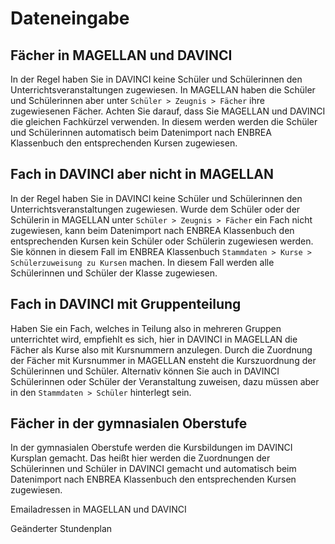 # Dateneingabe

## Fächer in MAGELLAN und DAVINCI

In der Regel haben Sie in DAVINCI keine Schüler und Schülerinnen den Unterrichtsveranstaltungen zugewiesen. In MAGELLAN haben die Schüler und Schülerinnen aber unter `Schüler > Zeugnis > Fächer` ihre zugewiesenen Fächer. Achten Sie darauf, dass Sie MAGELLAN und DAVINCI die gleichen Fachkürzel verwenden. In diesem werden werden die Schüler und Schülerinnen automatisch beim Datenimport nach ENBREA Klassenbuch den entsprechenden Kursen zugewiesen.

## Fach in DAVINCI aber nicht in MAGELLAN

In der Regel haben Sie in DAVINCI keine Schüler und Schülerinnen den Unterrichtsveranstaltungen zugewiesen. Wurde dem Schüler oder der  Schülerin in MAGELLAN unter `Schüler > Zeugnis > Fächer` ein Fach nicht zugewiesen, kann beim Datenimport nach ENBREA Klassenbuch den entsprechenden Kursen kein Schüler oder Schülerin zugewiesen werden. Sie können in diesem Fall im ENBREA Klassenbuch `Stammdaten > Kurse > Schülerzuweisung zu Kursen` machen. In diesem Fall werden alle Schülerinnen und Schüler der Klasse zugewiesen.

## Fach in DAVINCI mit Gruppenteilung

Haben Sie ein Fach, welches in Teilung also in mehreren Gruppen unterrichtet wird, empfiehlt es sich, hier in DAVINCI in MAGELLAN die Fächer als Kurse also mit Kursnummern anzulegen. Durch die Zuordnung der Fächer mit Kursnummer in MAGELLAN ensteht die Kurszuordnung der Schülerinnen und Schüler. Alternativ können Sie auch in DAVINCI Schülerinnen oder Schüler der Veranstaltung zuweisen, dazu müssen aber in den `Stammdaten > Schüler` hinterlegt sein.

## Fächer in der gymnasialen Oberstufe

In der gymnasialen Oberstufe werden die Kursbildungen im DAVINCI Kursplan gemacht. Das heißt hier werden die Zuordnungen der Schülerinnen und Schüler in DAVINCI gemacht und automatisch beim Datenimport nach ENBREA Klassenbuch den entsprechenden Kursen zugewiesen.

Emailadressen in MAGELLAN und DAVINCI

Geänderter Stundenplan